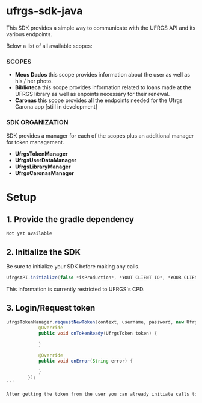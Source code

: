 # ufrgs-sdk-java
This SDK provides a simple way to communicate with the UFRGS API and its various endpoints.

Below a list of all available scopes:

### SCOPES
- **Meus Dados** this scope provides information about the user as well as his / her photo.
- **Biblioteca** this scope provides information related to loans made at the UFRGS library as well as enpoints necessary for their renewal.
- **Caronas** this scope provides all the endpoints needed for the Ufrgs Carona app [still in development]

### SDK ORGANIZATION
SDK provides a manager for each of the scopes plus an additional manager for token management.

- **UfrgsTokenManager**
- **UfrgsUserDataManager**
- **UfrgsLibraryManager**
- **UfrgsCaronasManager**

# Setup

## 1. Provide the gradle dependency

```gradle
Not yet available
```

## 2. Initialize the SDK
Be sure to initialize your SDK before making any calls.

```java
UfrgsAPI.initialize(false *isProduction*, *YOUT CLIENT ID*, *YOUR CLIENT SECRET*, *SCOPE REQUESTED*, *GRANT TYPE*);
```


This information is currently restricted to UFRGS's CPD.

## 3. Login/Request token

```java
ufrgsTokenManager.requestNewToken(context, username, password, new UfrgsTokenManager.OnTokenListener() {
            @Override
            public void onTokenReady(UfrgsToken token) {
                
            }

            @Override
            public void onError(String error) {

            }
        });
´´´

After getting the token from the user you can already initiate calls to the requested scopes.

